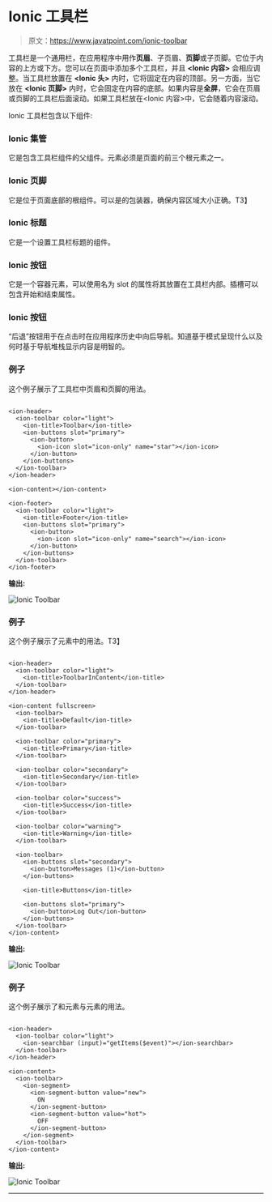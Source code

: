 # Ionic 工具栏

> 原文：<https://www.javatpoint.com/ionic-toolbar>

工具栏是一个通用栏，在应用程序中用作**页眉**、子页眉、**页脚**或子页脚。它位于内容的上方或下方。您可以在页面中添加多个工具栏，并且 **<Ionic 内容>** 会相应调整。当工具栏放置在 **<Ionic 头>** 内时，它将固定在内容的顶部。另一方面，当它放在 **<Ionic 页脚>** 内时，它会固定在内容的底部。如果内容是**全屏**，它会在页眉或页脚的工具栏后面滚动。如果工具栏放在<Ionic 内容>中，它会随着内容滚动。

Ionic 工具栏包含以下组件:

### Ionic 集管

它是包含工具栏组件的父组件。<ion-header>元素必须是页面的前三个根元素之一。</ion-header>

### Ionic 页脚

它是位于页面底部的根组件。<ion-footer>可以是<ion-toolbar>的包装器，确保内容区域大小正确。</ion-toolbar>T3】</ion-footer>

### Ionic 标题

它是一个设置工具栏标题的组件。

### Ionic 按钮

它是一个容器元素，可以使用名为 slot 的属性将其放置在工具栏内部。插槽可以包含开始和结束属性。

### Ionic 按钮

“后退”按钮用于在点击时在应用程序历史中向后导航。知道基于模式呈现什么以及何时基于导航堆栈显示内容是明智的。

### 例子

这个例子展示了工具栏中页眉和页脚的用法。

```

<ion-header>
  <ion-toolbar color="light">
    <ion-title>Toolbar</ion-title>
    <ion-buttons slot="primary">
      <ion-button>
        <ion-icon slot="icon-only" name="star"></ion-icon>
      </ion-button>   
    </ion-buttons>
  </ion-toolbar>
</ion-header>

<ion-content></ion-content>

<ion-footer>
  <ion-toolbar color="light">
    <ion-title>Footer</ion-title>
    <ion-buttons slot="primary">
      <ion-button>
        <ion-icon slot="icon-only" name="search"></ion-icon>
      </ion-button>
    </ion-buttons>
  </ion-toolbar>
</ion-footer>

```

**输出:**

![Ionic Toolbar](img/98bed286136a6980b3ae164af976413c.png)

### 例子

这个例子展示了<ion-content>元素中<ion-toolbar>的用法。</ion-toolbar></ion-content>T3】

```

<ion-header>
  <ion-toolbar color="light">
    <ion-title>ToolbarInContent</ion-title>
  </ion-toolbar>
</ion-header>

<ion-content fullscreen>
  <ion-toolbar>
    <ion-title>Default</ion-title>
  </ion-toolbar>

  <ion-toolbar color="primary">
    <ion-title>Primary</ion-title>
  </ion-toolbar>

  <ion-toolbar color="secondary">
    <ion-title>Secondary</ion-title>
  </ion-toolbar>

  <ion-toolbar color="success">
    <ion-title>Success</ion-title>
  </ion-toolbar>

  <ion-toolbar color="warning">
    <ion-title>Warning</ion-title>
  </ion-toolbar>

  <ion-toolbar>
    <ion-buttons slot="secondary">
      <ion-button>Messages (1)</ion-button>
    </ion-buttons>

    <ion-title>Buttons</ion-title>

    <ion-buttons slot="primary">
      <ion-button>Log Out</ion-button>
    </ion-buttons>
  </ion-toolbar>
</ion-content>

```

**输出:**

![Ionic Toolbar](img/d983adcc988ff08cd52c4a57503a1fef.png)

### 例子

这个例子展示了<ion-searchbar>和<ion-segment>元素与<ion-toolbar>元素的用法。</ion-toolbar></ion-segment></ion-searchbar>

```

<ion-header>
  <ion-toolbar color="light">
    <ion-searchbar (input)="getItems($event)"></ion-searchbar>
  </ion-toolbar>
</ion-header>

<ion-content>
  <ion-toolbar>
    <ion-segment>
      <ion-segment-button value="new">
        ON
      </ion-segment-button>
      <ion-segment-button value="hot">
        OFF
      </ion-segment-button>
    </ion-segment>
  </ion-toolbar>
</ion-content>

```

**输出:**

![Ionic Toolbar](img/e9879378a3e4233a87582dd8f44eac9c.png)

* * *
